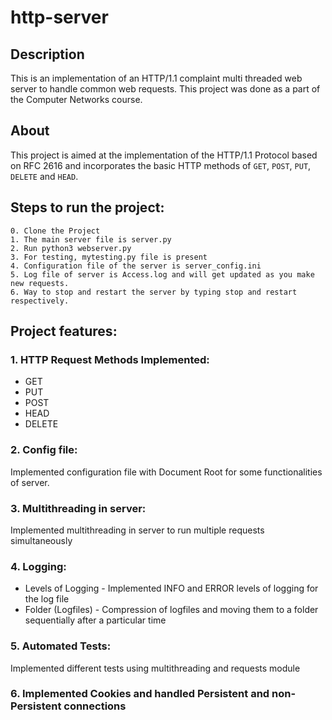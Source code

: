 # http-server



## Description
This is an implementation of an HTTP/1.1 complaint multi threaded web server to handle common web requests. This project was done as a part of the Computer Networks course.

## About
This project is aimed at the implementation of the HTTP/1.1 Protocol based on RFC 2616 and incorporates the basic HTTP methods of `GET`, `POST`, `PUT`, `DELETE` and `HEAD`.



## Steps to run the project:
```
0. Clone the Project
1. The main server file is server.py
2. Run python3 webserver.py
3. For testing, mytesting.py file is present
4. Configuration file of the server is server_config.ini
5. Log file of server is Access.log and will get updated as you make new requests.
6. Way to stop and restart the server by typing stop and restart respectively.
```


## Project features:
### 1. HTTP Request Methods Implemented:
* GET
* PUT
* POST
* HEAD
* DELETE


### 2. Config file:
Implemented configuration file with Document Root for some functionalities of server.


### 3. Multithreading in server:
Implemented multithreading in server to run multiple requests simultaneously


### 4. Logging:
* Levels of Logging - Implemented INFO and ERROR levels of logging for the log file
* Folder (Logfiles) - Compression of logfiles and moving them to a folder sequentially after a particular time


### 5. Automated Tests:
Implemented different tests using multithreading and requests module


### 6. Implemented Cookies and handled Persistent and non-Persistent connections


